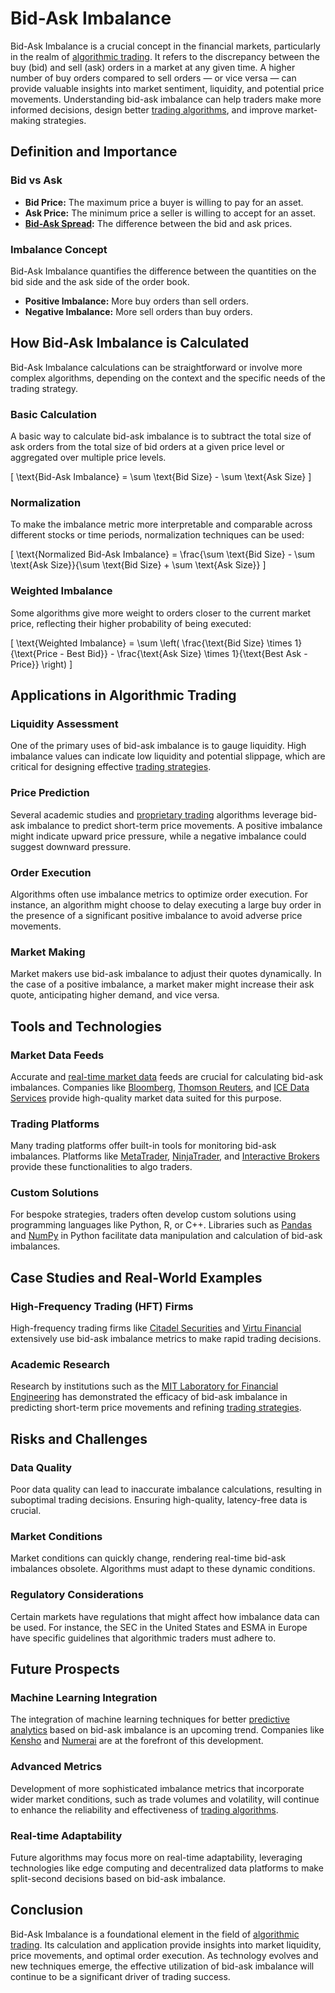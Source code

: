 # Bid-Ask Imbalance

Bid-Ask Imbalance is a crucial concept in the financial markets, particularly in the realm of [algorithmic trading](../a/algorithmic_trading.md). It refers to the discrepancy between the buy (bid) and sell (ask) orders in a market at any given time. A higher number of buy orders compared to sell orders — or vice versa — can provide valuable insights into market sentiment, liquidity, and potential price movements. Understanding bid-ask imbalance can help traders make more informed decisions, design better [trading algorithms](../t/trading_algorithms.md), and improve market-making strategies.

## Definition and Importance

### Bid vs Ask

- **Bid Price:** The maximum price a buyer is willing to pay for an asset.
- **Ask Price:** The minimum price a seller is willing to accept for an asset.
- **[Bid-Ask Spread](../b/bid-ask_spread.md):** The difference between the bid and ask prices.

### Imbalance Concept

Bid-Ask Imbalance quantifies the difference between the quantities on the bid side and the ask side of the order book. 

- **Positive Imbalance:** More buy orders than sell orders.
- **Negative Imbalance:** More sell orders than buy orders.

## How Bid-Ask Imbalance is Calculated

Bid-Ask Imbalance calculations can be straightforward or involve more complex algorithms, depending on the context and the specific needs of the trading strategy.

### Basic Calculation

A basic way to calculate bid-ask imbalance is to subtract the total size of ask orders from the total size of bid orders at a given price level or aggregated over multiple price levels.

\[ \text{Bid-Ask Imbalance} = \sum \text{Bid Size} - \sum \text{Ask Size} \]

### Normalization

To make the imbalance metric more interpretable and comparable across different stocks or time periods, normalization techniques can be used:

\[ \text{Normalized Bid-Ask Imbalance} = \frac{\sum \text{Bid Size} - \sum \text{Ask Size}}{\sum \text{Bid Size} + \sum \text{Ask Size}} \]

### Weighted Imbalance

Some algorithms give more weight to orders closer to the current market price, reflecting their higher probability of being executed:

\[ \text{Weighted Imbalance} = \sum \left( \frac{\text{Bid Size} \times 1}{\text{Price - Best Bid}} - \frac{\text{Ask Size} \times 1}{\text{Best Ask - Price}} \right) \]

## Applications in Algorithmic Trading

### Liquidity Assessment

One of the primary uses of bid-ask imbalance is to gauge liquidity. High imbalance values can indicate low liquidity and potential slippage, which are critical for designing effective [trading strategies](../t/trading_strategies.md).

### Price Prediction

Several academic studies and [proprietary trading](../p/proprietary_trading.md) algorithms leverage bid-ask imbalance to predict short-term price movements. A positive imbalance might indicate upward price pressure, while a negative imbalance could suggest downward pressure.

### Order Execution

Algorithms often use imbalance metrics to optimize order execution. For instance, an algorithm might choose to delay executing a large buy order in the presence of a significant positive imbalance to avoid adverse price movements.

### Market Making

Market makers use bid-ask imbalance to adjust their quotes dynamically. In the case of a positive imbalance, a market maker might increase their ask quote, anticipating higher demand, and vice versa.

## Tools and Technologies

### Market Data Feeds

Accurate and [real-time market data](../r/real-time_market_data.md) feeds are crucial for calculating bid-ask imbalances. Companies like [Bloomberg](https://www.bloomberg.com/), [Thomson Reuters](https://www.thomsonreuters.com/en.html), and [ICE Data Services](https://www.theice.com/market-data-services) provide high-quality market data suited for this purpose.

### Trading Platforms

Many trading platforms offer built-in tools for monitoring bid-ask imbalances. Platforms like [MetaTrader](https://www.metatrader4.com/), [NinjaTrader](https://www.ninjatrader.com/), and [Interactive Brokers](https://www.interactivebrokers.com/) provide these functionalities to algo traders.

### Custom Solutions

For bespoke strategies, traders often develop custom solutions using programming languages like Python, R, or C++. Libraries such as [Pandas](https://pandas.pydata.org/) and [NumPy](https://numpy.org/) in Python facilitate data manipulation and calculation of bid-ask imbalances.

## Case Studies and Real-World Examples

### High-Frequency Trading (HFT) Firms

High-frequency trading firms like [Citadel Securities](https://www.citadelsecurities.com/) and [Virtu Financial](https://www.virtu.com/) extensively use bid-ask imbalance metrics to make rapid trading decisions.

### Academic Research

Research by institutions such as the [MIT Laboratory for Financial Engineering](https://lfe.mit.edu/) has demonstrated the efficacy of bid-ask imbalance in predicting short-term price movements and refining [trading strategies](../t/trading_strategies.md). 

## Risks and Challenges

### Data Quality

Poor data quality can lead to inaccurate imbalance calculations, resulting in suboptimal trading decisions. Ensuring high-quality, latency-free data is crucial.

### Market Conditions

Market conditions can quickly change, rendering real-time bid-ask imbalances obsolete. Algorithms must adapt to these dynamic conditions.

### Regulatory Considerations

Certain markets have regulations that might affect how imbalance data can be used. For instance, the SEC in the United States and ESMA in Europe have specific guidelines that algorithmic traders must adhere to.

## Future Prospects

### Machine Learning Integration

The integration of machine learning techniques for better [predictive analytics](../p/predictive_analytics.md) based on bid-ask imbalance is an upcoming trend. Companies like [Kensho](https://www.kensho.com/) and [Numerai](https://numer.ai/) are at the forefront of this development.

### Advanced Metrics

Development of more sophisticated imbalance metrics that incorporate wider market conditions, such as trade volumes and volatility, will continue to enhance the reliability and effectiveness of [trading algorithms](../t/trading_algorithms.md).

### Real-time Adaptability

Future algorithms may focus more on real-time adaptability, leveraging technologies like edge computing and decentralized data platforms to make split-second decisions based on bid-ask imbalance.

## Conclusion

Bid-Ask Imbalance is a foundational element in the field of [algorithmic trading](../a/algorithmic_trading.md). Its calculation and application provide insights into market liquidity, price movements, and optimal order execution. As technology evolves and new techniques emerge, the effective utilization of bid-ask imbalance will continue to be a significant driver of trading success.